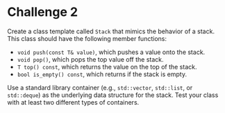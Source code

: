 # Challenge 2

Create a class template called `Stack` that mimics the behavior of a stack. This class should have the following member functions:

- `void push(const T& value)`, which pushes a value onto the stack.
- `void pop()`, which pops the top value off the stack.
- `T top() const`, which returns the value on the top of the stack.
- `bool is_empty() const`, which returns if the stack is empty.

Use a standard library container (e.g., `std::vector`, `std::list`, or `std::deque`) as the underlying data structure for the stack. Test your class with at least two different types of containers.

